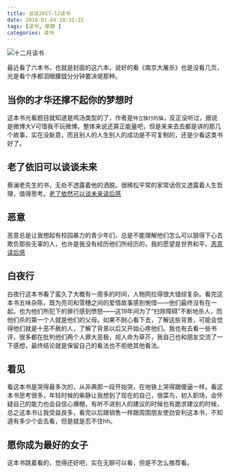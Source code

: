 ```yaml
---
title: 谈谈2017-12读书
date: 2018-01-04 18:31:15
tags: [读书, 柴静 ]
categories: 读书
---
```


![十二月读书](http://p1cjg886l.bkt.clouddn.com/read-12.png)

最近看了六本书，也就是封面的这六本，说好的看《南京大屠杀》也是没看几页，光是看个序都泪眼朦胧分分钟要决堤那种。

## 当你的才华还撑不起你的梦想时

这本书光看题目就知道是鸡汤类型的了，作者是`特立独行的猫`，反正没听过，据说是微博大V可惜我不玩微博。整体来说还算正能量吧，但是来来去去都是讲的那几个故事，实在没新意，而且别人的人生别人的成功是不可复制的，还是少看这类书好了。

## 老了依旧可以谈谈未来

蔡澜老先生的书，无处不透露着他的洒脱。很稀松平常的家常话但又透露着人生哲理，值得思考。[老了依然可以谈未来读后感](https://evey-huang.github.io./2017/12/14/cailan/#more)

## 恶意

恶意总是让我想起有校园暴力的青少年们，总是不能理解他们怎么可以狠得下心去欺负那些无辜的人，也许是我没有经历他们所经历的，我的愿望是世界和平。[恶意读后感](https://evey-huang.github.io./2017/12/25/eyi/#more)

## 白夜行

白夜行这本书看了蛮久了大概有一周多的时间，人物网拉得很大错综复杂。看完这本书五味杂陈，既为亮司和雪穗之间的爱情故事感到惋惜——他们最终没有在一起。也为他们所犯下的罪行感到愤怒——这19年间为了“扫除障碍”不断地杀人，而他们杀的第一个人就是他们的父母。如果不耐心看下去，了解这些背景，可能会觉得他们就是十恶不赦的人，了解了背景以后又开始心疼他们。我也有去看一些书评，很多都在批判他们两个人罪大恶极，视人命为草芥，我自己也和朋友交流了一下感想，最终结论就是保留自己的看法也不拒绝其他看法。



## 看见

看这本书是哭得最多次的，从非典那一段开始哭，在地铁上哭得跟傻逼一样。看这本书思考很多，年轻时候的柴静让我想到了现在的自己，很菜鸟，初入职场，会怀疑自己的能力也会自信心爆棚，有听不进别人的建议的时候也有跪求建议的时候，总之这本书让我受益良多，看完以后跟销售一样跟周围朋友使劲安利这本书，不知道有多少个会去看，但是就是忍不住hh。

## 愿你成为最好的女子

这本书跳着看的，觉得还好吧，实在无聊可以看，但是不怎么推荐看。